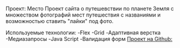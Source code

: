 Проект: Место
Проект сайта о путешевствии по планете Земля с множеством фотографий мест путешествия с названиями и возможностью ставить "лайки" под фото.


Используемые технологии:
-Flex
-Grid
-Адаптивная верстка
-Медиазапросы
-Java Script
-Валидация форм
[Прoект на Github:](https://dorofeeva-olga74.github.io/Mesto/index.html)
